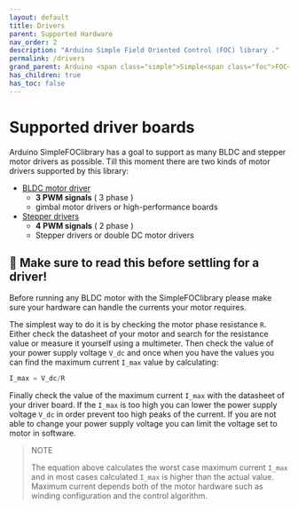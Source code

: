 ```yaml
---
layout: default
title: Drivers
parent: Supported Hardware
nav_order: 2
description: "Arduino Simple Field Oriented Control (FOC) library ."
permalink: /drivers
grand_parent: Arduino <span class="simple">Simple<span class="foc">FOC</span>library</span>
has_children: true
has_toc: false
---
```


# Supported driver boards

Arduino <span class="simple">Simple<span class="foc">FOC</span>library</span> has a goal to support as many BLDC and stepper motor drivers as possible. Till this moment there are two kinds of motor drivers supported by this library:

- [BLDC motor driver <i class="fa fa-external-link"></i>](bldc_drivers)
    - **3 PWM signals** ( 3 phase )
    - gimbal motor drivers or high-performance boards
- [Stepper drivers <i class="fa fa-external-link"></i>](stepper_drivers)
    - **4 PWM signals** ( 2 phase )
    - Stepper drivers or double DC motor drivers

## 📢 Make sure to read this before settling for a driver!
Before running any BLDC motor with the <span class="simple">Simple<span class="foc">FOC</span>library</span> please make sure your hardware can handle the currents your motor requires. 

The simplest way to do it is by checking the motor phase resistance `R`. Either check the datasheet of your motor and search for the resistance value or measure it yourself using a multimeter. Then check the value of your power supply voltage `V_dc` and once when you have the values you can find the maximum current `I_max` value by calculating:
```cpp
I_max = V_dc/R
```
Finally check the value of the maximum current `I_max` with the datasheet of your driver board. If the `I_max` is too high you can lower the power supply voltage `V_dc` in order prevent too high peaks of the current. If you are not able to change your power supply voltage you can limit the voltage set to motor in software. 
<blockquote class="warning">
    <p class="heading">NOTE</p>
    The equation above calculates the worst case maximum current <code class="highlighter-rouge">I_max</code> and in most cases calculated <code class="highlighter-rouge">I_max</code> is higher than the actual value. Maximum current depends both of the motor hardware such as winding configuration and the control algorithm.  
</blockquote>